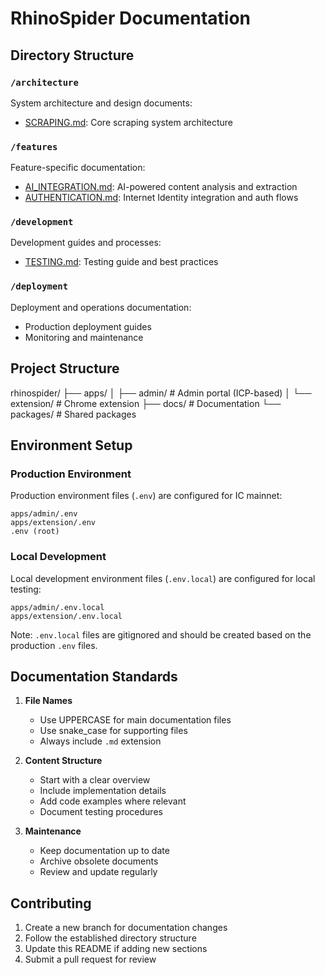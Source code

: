 # RhinoSpider Documentation

## Directory Structure

### `/architecture`
System architecture and design documents:
- [SCRAPING.md](architecture/SCRAPING.md): Core scraping system architecture

### `/features`
Feature-specific documentation:
- [AI_INTEGRATION.md](features/AI_INTEGRATION.md): AI-powered content analysis and extraction
- [AUTHENTICATION.md](features/AUTHENTICATION.md): Internet Identity integration and auth flows

### `/development`
Development guides and processes:
- [TESTING.md](development/TESTING.md): Testing guide and best practices

### `/deployment`
Deployment and operations documentation:
- Production deployment guides
- Monitoring and maintenance

## Project Structure
rhinospider/
├── apps/
│   ├── admin/        # Admin portal (ICP-based)
│   └── extension/    # Chrome extension
├── docs/            # Documentation
└── packages/        # Shared packages

## Environment Setup

### Production Environment
Production environment files (`.env`) are configured for IC mainnet:
```
apps/admin/.env
apps/extension/.env
.env (root)
```

### Local Development
Local development environment files (`.env.local`) are configured for local testing:
```
apps/admin/.env.local
apps/extension/.env.local
```
Note: `.env.local` files are gitignored and should be created based on the production `.env` files.

## Documentation Standards

1. **File Names**
   - Use UPPERCASE for main documentation files
   - Use snake_case for supporting files
   - Always include `.md` extension

2. **Content Structure**
   - Start with a clear overview
   - Include implementation details
   - Add code examples where relevant
   - Document testing procedures

3. **Maintenance**
   - Keep documentation up to date
   - Archive obsolete documents
   - Review and update regularly

## Contributing

1. Create a new branch for documentation changes
2. Follow the established directory structure
3. Update this README if adding new sections
4. Submit a pull request for review

